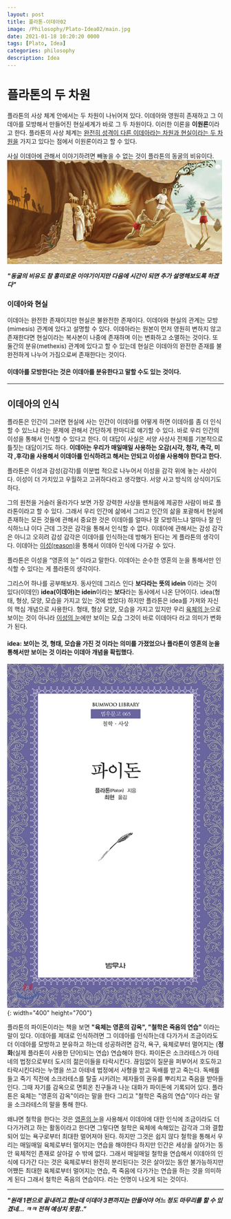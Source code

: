 ```yaml
---
layout: post
title: 플라톤-이데아02
image: /Philosophy/Plato-Idea02/main.jpg
date: 2021-01-18 10:20:20 0000
tags: [Plato, Idea]
categories: philosophy
description: Idea
---
```


# 플라톤의 두 차원

플라톤의 사상 체계 안에서는 두 차원이 나뉘어져 있다.
이데아와 영원히 존재하고 그 이데아를 모방해서 만들어진 현실세계가 바로 그 두 차원이다.
이러한 이론을 **이원론**이라고 한다.
플라톤의 사상 체계는 <u>완전히 성격이 다른 이데아라는 차원과 현실이라는 두 차원을</u> 가지고 있다는 점에서 이원론이라고 할 수 있다.

사실 이데아에 관해서 이야기하려면 빼놓을 수 없는 것이 플라톤의 동굴의 비유이다.
![packed](..\images\Philosophy\Plato-Idea02\cave.jpg)

**_"동굴의 비유도 참 흥미로운 이야기이지만 다음에 시간이 되면 추가 설명해보도록 하겠다"_**

### 이데아와 현실

이데아는 완전한 존재이지만 현실은 불완전한 존재이다.
이데아와 현실의 관계는 모방(mimesis) 관계에 있다고 설명할 수 있다.
이데아라는 원본이 먼저 영원히 변하지 않고 존재한다면 현실이라는 복사본이 나중에 존재하며 이는 변화하고 소멸하는 것이다.
또 둘간의 분유(methexis) 관계에 있다고 할 수 있는데 현실은 이데아의 완전한 존재를 불완전하게 나누어 가짐으로써 존재한다는 것이다.

#### 이데아를 모방한다는 것은 이데아를 분유한다고 말할 수도 있는 것이다.

---

## 이데아의 인식

플라톤은 인간이 그러면 현실에 사는 인간이 이데아를 어떻게 하면 이데아를 좀 더 인식할 수 있느냐 라는 문제에 관해서 간단하게 한마디로 얘기할 수 있다. 바로 우리 인간의 이성을 통해서 인식할 수 있다고 한다.
이 대답이 사실은 서양 사상사 전체를 기본적으로 틀짓는 대답이기도 하다.
**이데아는 우리가 매일매일 사용하는 오감(시각, 청각, 촉각, 미각 ,후각)을 사용해서 이데아를 인식하려고 해서는 안되고 이성을 사용해야 한다고 한다.**

플라톤은 이성과 감성(감각)를 이분법 적으로 나누어서 이성을 감각 위에 놓는 사상이다. 이성이 더 가치있고 우월하고 고귀하다라고 생각했다.
서양 사고 방식의 상식이기도 하다.

그의 원천을 거슬러 올라가다 보면 가장 강력한 사상을 맨처음에 제공한 사람이 바로 플라톤이라고 할 수 있다.
그래서 우리 인간에 삶에서 그리고 인간의 삶을 포괄해서 현실에 존재하는 모든 것들에 관해서 중요한 것은 이데아를 얼마나 잘 모방하느냐 얼마나 잘 인식하느냐 이다 근데 그것은 감각을 통해서 인식할 수 없다.
이데아에 관해서는 감성 감각은 아니고 오히려 감성 감각은 이데아를 인식하는데 방해가 된다는 게 플라톤의 생각이다.
이데아는 <u>이성(reason)</u>을 통해서 이데아 인식에 다가갈 수 있다.

플라톤은 이성을 “영혼의 눈” 이라고 말한다.
이데아는 순수한 영혼의 눈을 통해서만 인식할 수 있다는 게 플라톤의 생각이다.

그리스어 하나를 공부해보자.
동사인데 그리스 인다 **보다라는 뜻의 idein** 이라는 것이 있다(이데인)
**idea(이데아)는 idein**이라는 **보다**라는 동사에서 나온 단어이다. idea(형태, 형상, 모양, 모습을 가지고 있는 것에 썼었다)
하지만 플라톤은 idea를 가져와 자신의 핵심 개념으로 사용한다. 형태, 형상 모양, 모습을 가지고 있지만 우리 <u>육체의 눈</u>으로 보이는 것이 아니라 <u>이성의 눈</u>에만 보이는 모습 그것이 바로 이데아다 라고 의미가 변화가 된다.

#### idea: 보이는 것, 형태, 모습을 가진 것 이라는 의미를 가졌었으나 플라톤이 영혼의 눈을 통해서만 보이는 것 이라는 이데아 개념을 확립했다.

![packed](..\images\Philosophy\Plato-Idea02\book.jpg){: width="400" height="700"}

플라톤의 파이돈이라는 책을 보면
**"육체는 영혼의 감옥", "철학은 죽음의 연습"** 이라는 말이 있다.
이데아를 제대로 인식하려면 그 이데아를 인식하는데 다가가서 조금이라도 더 이데아를 모방하고 분유하고 하는데 성공하려면 감각, 욕구, 육체로부터 멀어지는 (**정화**(실제 플라톤이 사용한 단어)되는 연습) 연습해야 한다.
파이돈은 소크라테스가 아테네의 법정으로부터 도시의 젊은이들을 타락시킨다. 끊임없이 질문을 퍼부어서 호도하고 타락시킨다라는 누명을 쓰고 아테네 법정에서 사형을 받고 독배를 받고 죽는다.
독배를 들고 죽기 직전에 소크라테스를 탈출 시키려는 제자들의 권유를 뿌리치고 죽음을 받아들인다.
그때 자기를 감옥으로 면회온 친구들과 나눈 대화가 파이돈에 기록되어 있다. 플라톤은 육체는 "영혼의 감옥"이라는 말을 한다 그리고 "철학은 죽음의 연습"이다 라는 말을 소크라테스의 말을 통해 한다.

왜냐면 철학을 한다는 것은 <u>영혼의 눈</u>을 사용해서 이데아에 대한 인식에 조금이라도 더 다가가려고 하는 활동이라고 한다면 그렇다면 철학은 육체에 속해있는 감각과 그와 결합되어 있는 욕구로부터 최대한 멀어져야 된다.
하지만 그것은 쉽지 않다 철학을 통해서 우리는 매일매일 육체로부터 멀어지는 연습을 해야한다 하지만 인간은 세상을 살아가는 동안 육체적인 존재로 살아갈 수 밖에 없다.
그래서 매일매일 철학을 연습해서 이데아의 인식에 다가간 다는 것은 육체로부터 완전히 분리된다는 것은 살아있는 동안 불가능하지만 어쨌든 최대한 육체로부터 멀어지는 연습, 즉 죽음에 다가가는 연습을 하는 것을 의미하게 된다 그래서 철학은 죽음의 연습이다. 라는 언명이 나오게 되는 것이다.

---

**_"원래 1편으로 끝내려고 했는데 이데아 3편까지는 만들어야 어느 정도 마무리를 할 수 있겠네... ㅋㅋ 전혀 예상치 못함.."_**
